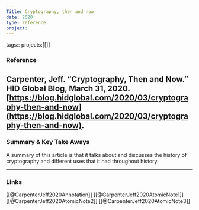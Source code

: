 ```yaml
---
Title: Cryptography, then and now
date: 2020
type: reference
project:
---
```


tags::
projects:[[]]

### Reference 
Carpenter, Jeff. “Cryptography, Then and Now.” HID Global Blog, March 31, 2020. [https://blog.hidglobal.com/2020/03/cryptography-then-and-now](https://blog.hidglobal.com/2020/03/cryptography-then-and-now).
---

### Summary & Key Take Aways

A summary of this article is that it talks about and discusses the history of cryptography and different uses that it had throughout history.

--- 

### Links
[[@CarpenterJeff2020Annotation]]
[[@CarpenterJeff2020AtomicNote1]]
[[@CarpenterJeff2020AtomicNote2]]
[[@CarpenterJeff2020AtomicNote3]]
